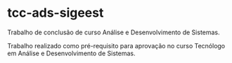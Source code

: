 # tcc-ads-sigeest
Trabalho de conclusão de curso Análise e Desenvolvimento de Sistemas.

Trabalho realizado como pré-requisito para aprovação no curso Tecnólogo em Análise e Desenvolvimento de Sistemas.
